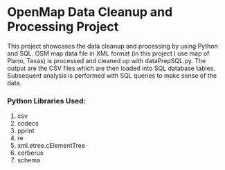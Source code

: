 
# OpenMap Data Cleanup and Processing Project

This project showcases the data cleanup and processing by using Python and SQL. OSM map data file in XML format (in this project I use map of Plano, Texas) is processed and cleaned up with dataPrepSQL.py. The output are the CSV files which are then loaded into SQL database tables.
Subsequent analysis is performed with SQL queries to make sense of the data.

### Python Libraries Used:
1. csv
2. codecs
3. pprint
4. re
5. xml.etree.cElementTree
6. cerberus
7. schema
